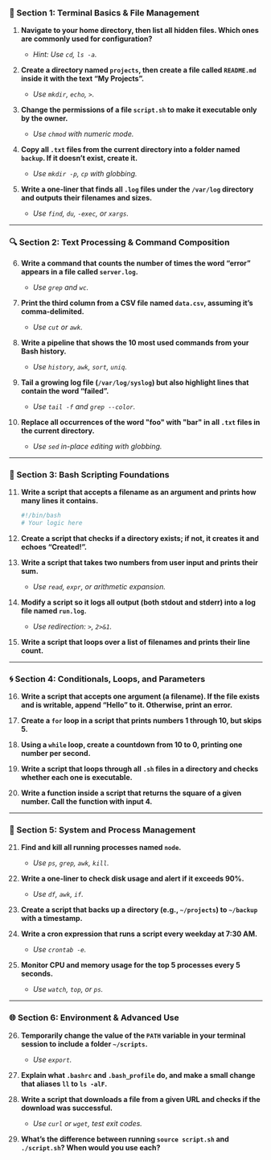 

### 🧭 Section 1: Terminal Basics & File Management

1. **Navigate to your home directory, then list all hidden files. Which ones are commonly used for configuration?**

   * *Hint: Use `cd`, `ls -a`.*

2. **Create a directory named `projects`, then create a file called `README.md` inside it with the text “My Projects”.**

   * *Use `mkdir`, `echo`, `>`.*

3. **Change the permissions of a file `script.sh` to make it executable only by the owner.**

   * *Use `chmod` with numeric mode.*

4. **Copy all `.txt` files from the current directory into a folder named `backup`. If it doesn’t exist, create it.**

   * *Use `mkdir -p`, `cp` with globbing.*

5. **Write a one-liner that finds all `.log` files under the `/var/log` directory and outputs their filenames and sizes.**

   * *Use `find`, `du`, `-exec`, or `xargs`.*

---

### 🔍 Section 2: Text Processing & Command Composition

6. **Write a command that counts the number of times the word “error” appears in a file called `server.log`.**

   * *Use `grep` and `wc`.*

7. **Print the third column from a CSV file named `data.csv`, assuming it’s comma-delimited.**

   * *Use `cut` or `awk`.*

8. **Write a pipeline that shows the 10 most used commands from your Bash history.**

   * *Use `history`, `awk`, `sort`, `uniq`.*

9. **Tail a growing log file (`/var/log/syslog`) but also highlight lines that contain the word “failed”.**

   * *Use `tail -f` and `grep --color`.*

10. **Replace all occurrences of the word "foo" with "bar" in all `.txt` files in the current directory.**

    * *Use `sed` in-place editing with globbing.*

---

### 🧠 Section 3: Bash Scripting Foundations

11. **Write a script that accepts a filename as an argument and prints how many lines it contains.**

    ```bash
    #!/bin/bash
    # Your logic here
    ```

12. **Create a script that checks if a directory exists; if not, it creates it and echoes “Created!”.**

13. **Write a script that takes two numbers from user input and prints their sum.**

    * *Use `read`, `expr`, or arithmetic expansion.*

14. **Modify a script so it logs all output (both stdout and stderr) into a log file named `run.log`.**

    * *Use redirection: `>`, `2>&1`.*

15. **Write a script that loops over a list of filenames and prints their line count.**

---

### 🌀 Section 4: Conditionals, Loops, and Parameters

16. **Write a script that accepts one argument (a filename). If the file exists and is writable, append “Hello” to it. Otherwise, print an error.**

17. **Create a `for` loop in a script that prints numbers 1 through 10, but skips 5.**

18. **Using a `while` loop, create a countdown from 10 to 0, printing one number per second.**

19. **Write a script that loops through all `.sh` files in a directory and checks whether each one is executable.**

20. **Write a function inside a script that returns the square of a given number. Call the function with input 4.**

---

### 🧰 Section 5: System and Process Management

21. **Find and kill all running processes named `node`.**

    * *Use `ps`, `grep`, `awk`, `kill`.*

22. **Write a one-liner to check disk usage and alert if it exceeds 90%.**

    * *Use `df`, `awk`, `if`.*

23. **Create a script that backs up a directory (e.g., `~/projects`) to `~/backup` with a timestamp.**

24. **Write a cron expression that runs a script every weekday at 7:30 AM.**

    * *Use `crontab -e`.*

25. **Monitor CPU and memory usage for the top 5 processes every 5 seconds.**

    * *Use `watch`, `top`, or `ps`.*

---

### 🌐 Section 6: Environment & Advanced Use

26. **Temporarily change the value of the `PATH` variable in your terminal session to include a folder `~/scripts`.**

    * *Use `export`.*

27. **Explain what `.bashrc` and `.bash_profile` do, and make a small change that aliases `ll` to `ls -alF`.**

28. **Write a script that downloads a file from a given URL and checks if the download was successful.**

    * *Use `curl` or `wget`, test exit codes.*

29. **What’s the difference between running `source script.sh` and `./script.sh`? When would you use each?**
